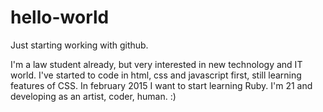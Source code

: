 # hello-world
Just starting working with github.

I'm a law student already, but very interested in new technology and IT world.
I've started to code in html, css and javascript first, still learning features of CSS. In february 2015 I want to start learning Ruby.
I'm 21 and developing as an artist, coder, human. :)
